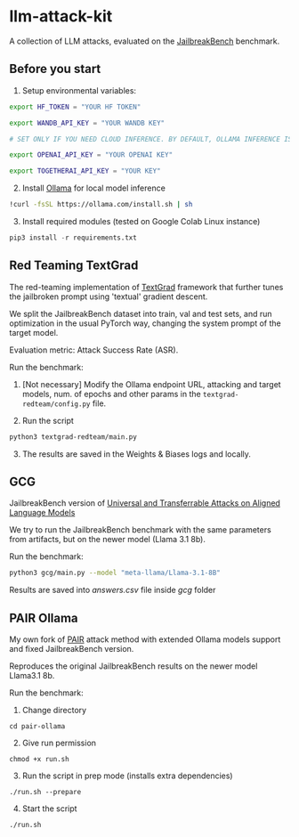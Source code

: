 # llm-attack-kit
A collection of LLM attacks, evaluated on the [JailbreakBench](https://jailbreakbench.github.io) benchmark.

## Before you start

1. Setup environmental variables:
```bash
export HF_TOKEN = "YOUR HF TOKEN"

export WANDB_API_KEY = "YOUR WANDB KEY"

# SET ONLY IF YOU NEED CLOUD INFERENCE. BY DEFAULT, OLLAMA INFERENCE IS USED:

export OPENAI_API_KEY = "YOUR OPENAI KEY"

export TOGETHERAI_API_KEY = "YOUR KEY"
```

2. Install [Ollama](https://ollama.com) for local model inference

```bash
!curl -fsSL https://ollama.com/install.sh | sh
```

3. Install required modules (tested on Google Colab Linux instance)

```python
pip3 install -r requirements.txt
```

## Red Teaming TextGrad

The red-teaming implementation of [TextGrad](https://textgrad.com) framework that further tunes the jailbroken prompt using 'textual' gradient descent.

We split the JailbreakBench dataset into train, val and test sets, and run optimization in the usual PyTorch way, changing the system prompt of the target model.

Evaluation metric: Attack Success Rate (ASR).

Run the benchmark:

1. [Not necessary] Modify the Ollama endpoint URL, attacking and target models, num. of epochs and other params in the ```textgrad-redteam/config.py``` file.

2. Run the script
```bash
python3 textgrad-redteam/main.py
```

3. The results are saved in the Weights & Biases logs and locally.


## GCG
JailbreakBench version of [Universal and Transferrable Attacks on Aligned Language Models](https://arxiv.org/pdf/2307.15043)

We try to run the JailbreakBench benchmark with the same parameters from artifacts, but on the newer model (Llama 3.1 8b).

Run the benchmark:

```bash
python3 gcg/main.py --model "meta-llama/Llama-3.1-8B"
```

Results are saved into *answers.csv* file inside *gcg* folder

## PAIR Ollama
My own fork of [PAIR](https://github.com/pzhao123/PAIR) attack method with extended Ollama models support and fixed JailbreakBench version. 

Reproduces the original JailbreakBench results on the newer model Llama3.1 8b. 

Run the benchmark:

1. Change directory
```bach
cd pair-ollama
```
2. Give run permission
```bach
chmod +x run.sh
```
3. Run the script in prep mode (installs extra dependencies)
```bach
./run.sh --prepare
```
4. Start the script
```bach
./run.sh
```
